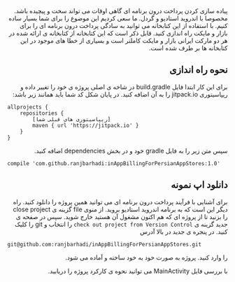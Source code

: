 <div dir="rtl">

پیاده سازی کردن پرداخت درون برنامه ای گاهی اوقات می تواند سخت و پیچیده باشد. مخصوصا با اندروید استادیو و گردل. ما سعی کردیم این موضوع را برای شما بسیار ساده کنیم. با استفاده از این کتابخانه می توانید به سادگی پرداخت درون برنامه ای را برای بازار و مایکت راه اندازی کنید.
قابل ذکر است که این کتابخانه از کتابخانه ی ارائه شده در هر دو مارکت ایرانی بازار و مایکت کاملتر است و بسیاری از خطا های موجود در این کتابخانه ها بر طرف شده است.

نحوه راه اندازی
-------------------
برای این کار ابتدا فایل build.gradle در شاخه ی اصلی پروژه ی خود را تغییر داده و ریپاسیتوری jitpack.io را به آن اضافه کنید. در پایان شکل کد شما باید همانند زیر باشد:

<div dir="ltr">

    allprojects {
        repositories {
            [ریپاسیتوری های قبلی شما]
            maven { url 'https://jitpack.io' }
        }
    }

</div>



سپس متن زیر را به فایل gradle خود و در بخش dependencies اضافه کنید.

<div dir="ltr">

    compile 'com.github.ranjbarhadi:inAppBillingForPersianAppStores:1.0'
    
</div>

دانلود اپ نمونه
-------------------
برای آشنایی با فرآیند پرداخت درون برنامه ای می توانید همین پروژه را دانلود کنید. راه دیگر این است که به برنامه اندروید استادیو بروید. از منوی file گزینه ی close project را بزنید تا از پروژه ای که هم اکنون مشغول آن هستید خارج شوید. سپس در صفحه ی جدید گزینه ی `check out project from Version Control` را انتخاب و git را کلیک کنید. در پنجره ی جدید در بالا آدرس
 
<div dir="ltr"> 

    git@github.com:ranjbarhadi/inAppBillingForPersianAppStores.git

</div>

را وارد کنید. پروژه به صورت خود به خود ساخته و آماده می شود. 

با بررسی فایل MainActivity می توانید نحوه ی کارکرد پروژه را دریابید.




</div>